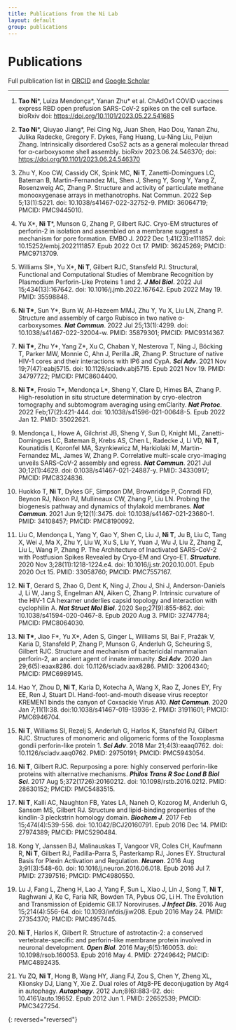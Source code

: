 ```yaml
---
title: Publications from the Ni Lab
layout: default
group: publications
---
```



# Publications


Full pulblication list in [ORCID](https://orcid.org/0000-0001-7268-0306) and [Google Scholar](https://scholar.google.co.uk/citations?user=n0luQ9EAAAAJ&hl=en)

---
1. **Tao Ni***, Luiza Mendonça\*, Yanan Zhu\* et al. ChAdOx1 COVID vaccines express RBD open prefusion SARS-CoV-2 spikes on the cell surface. bioRxiv  doi: https://doi.org/10.1101/2023.05.22.541685

1. **Tao Ni***, Qiuyao Jiang\*, Pei Cing Ng, Juan Shen, Hao Dou, Yanan Zhu, Julika Radecke, Gregory F. Dykes, Fang Huang, Lu-Ning Liu, Peijun Zhang. Intrinsically disordered CsoS2 acts as a general molecular thread for α-carboxysome shell assembly. bioRxiv 2023.06.24.546370; doi: https://doi.org/10.1101/2023.06.24.546370

1. Zhu Y, Koo CW, Cassidy CK, Spink MC, **Ni T**, Zanetti-Domingues LC, Bateman B, Martin-Fernandez ML, Shen J, Sheng Y, Song Y, Yang Z, Rosenzweig AC, Zhang P. Structure and activity of particulate methane monooxygenase arrays in methanotrophs. Nat Commun. 2022 Sep 5;13(1):5221. doi: 10.1038/s41467-022-32752-9. PMID: 36064719; PMCID: PMC9445010.

1. Yu X\*, **Ni T***, Munson G, Zhang P, Gilbert RJC. Cryo-EM structures of perforin-2 in isolation and assembled on a membrane suggest a mechanism for pore formation. EMBO J. 2022 Dec 1;41(23):e111857. doi: 10.15252/embj.2022111857. Epub 2022 Oct 17. PMID: 36245269; PMCID: PMC9713709.

1. Williams SI\*, Yu X\*, **Ni T**, Gilbert RJC, Stansfeld PJ. Structural, Functional and Computational Studies of Membrane Recognition by Plasmodium Perforin-Like Proteins 1 and 2. _**J Mol Biol**_. 2022 Jul 15;434(13):167642. doi: 10.1016/j.jmb.2022.167642. Epub 2022 May 19. PMID: 35598848.

1. **Ni T\***, Sun Y\*, Burn W, Al-Hazeem MMJ, Zhu Y, Yu X, Liu LN, Zhang P. Structure and assembly of cargo Rubisco in two native α-carboxysomes. _**Nat Commun**_. 2022 Jul 25;13(1):4299. doi: 10.1038/s41467-022-32004-w. PMID: 35879301; PMCID: PMC9314367.

1. **Ni T\***, Zhu Y\*, Yang Z\*, Xu C, Chaban Y, Nesterova T, Ning J, Böcking T, Parker MW, Monnie C, Ahn J, Perilla JR, Zhang P. Structure of native HIV-1 cores and their interactions with IP6 and CypA. _**Sci Adv**_. 2021 Nov 19;7(47):eabj5715. doi: 10.1126/sciadv.abj5715. Epub 2021 Nov 19. PMID: 34797722; PMCID: PMC8604400.  

1. **Ni T\***, Frosio T\*, Mendonça L\*, Sheng Y, Clare D, Himes BA, Zhang P. High-resolution in situ structure determination by cryo-electron tomography and subtomogram averaging using emClarity. _**Nat Protoc**_. 2022 Feb;17(2):421-444. doi: 10.1038/s41596-021-00648-5. Epub 2022 Jan 12. PMID: 35022621.

1. Mendonça L, Howe A, Gilchrist JB, Sheng Y, Sun D, Knight ML, Zanetti-Domingues LC, Bateman B, Krebs AS, Chen L, Radecke J, Li VD, **Ni T**, Kounatidis I, Koronfel MA, Szynkiewicz M, Harkiolaki M, Martin-Fernandez ML, James W, Zhang P. Correlative multi-scale cryo-imaging unveils SARS-CoV-2 assembly and egress. _**Nat Commun**_. 2021 Jul 30;12(1):4629. doi: 0.1038/s41467-021-24887-y. PMID: 34330917; PMCID: PMC8324836.

1. Huokko T, **Ni T**, Dykes GF, Simpson DM, Brownridge P, Conradi FD, Beynon RJ, Nixon PJ, Mullineaux CW, Zhang P, Liu LN. Probing the biogenesis pathway and dynamics of thylakoid membranes. _**Nat Commun**_. 2021 Jun 9;12(1):3475. doi: 10.1038/s41467-021-23680-1. PMID: 34108457; PMCID: PMC8190092.

1. Liu C, Mendonça L, Yang Y, Gao Y, Shen C, Liu J, **Ni T**, Ju B, Liu C, Tang X, Wei J, Ma X, Zhu Y, Liu W, Xu S, Liu Y, Yuan J, Wu J, Liu Z, Zhang Z, Liu L, Wang P, Zhang P. The Architecture of Inactivated SARS-CoV-2 with Postfusion Spikes Revealed by Cryo-EM and Cryo-ET. _**Structure**_. 2020 Nov 3;28(11):1218-1224.e4. doi: 10.1016/j.str.2020.10.001. Epub 2020 Oct 15. PMID: 33058760; PMCID: PMC7557167.

1. **Ni T**, Gerard S, Zhao G, Dent K, Ning J, Zhou J, Shi J, Anderson-Daniels J, Li W, Jang S, Engelman AN, Aiken C, Zhang P. Intrinsic curvature of the HIV-1 CA hexamer underlies capsid topology and interaction with cyclophilin A. _**Nat Struct Mol Biol**_. 2020 Sep;27(9):855-862. doi: 10.1038/s41594-020-0467-8. Epub 2020 Aug 3. PMID: 32747784; PMCID: PMC8064030.

1. **Ni T\***, Jiao F\*, Yu X\*, Aden S, Ginger L, Williams SI, Bai F, Pražák V, Karia D, Stansfeld P, Zhang P, Munson G, Anderluh G, Scheuring S, Gilbert RJC. Structure and mechanism of bactericidal mammalian perforin-2, an ancient agent of innate immunity. _**Sci Adv**_. 2020 Jan 29;6(5):eaax8286. doi: 10.1126/sciadv.aax8286. PMID: 32064340; PMCID: PMC6989145.

1. Hao Y, Zhou D, **Ni T**, Karia D, Kotecha A, Wang X, Rao Z, Jones EY, Fry EE, Ren J, Stuart DI. Hand-foot-and-mouth disease virus receptor KREMEN1 binds the canyon of Coxsackie Virus A10. _**Nat Commun**_. 2020 Jan 7;11(1):38. doi:10.1038/s41467-019-13936-2. PMID: 31911601; PMCID: PMC6946704.

1. **Ni T**, Williams SI, Rezelj S, Anderluh G, Harlos K, Stansfeld PJ, Gilbert RJC. Structures of monomeric and oligomeric forms of the Toxoplasma gondii perforin-like protein 1. _**Sci Adv**_. 2018 Mar 21;4(3):eaaq0762. doi: 10.1126/sciadv.aaq0762. PMID: 29750191; PMCID: PMC5943054.

1. **Ni T**, Gilbert RJC. Repurposing a pore: highly conserved perforin-like proteins with alternative mechanisms. _**Philos Trans R Soc Lond B Biol Sci**_. 2017 Aug 5;372(1726):20160212. doi: 10.1098/rstb.2016.0212. PMID: 28630152; PMCID: PMC5483515.

1. **Ni T**, Kalli AC, Naughton FB, Yates LA, Naneh O, Kozorog M, Anderluh G, Sansom MS, Gilbert RJ. Structure and lipid-binding properties of the kindlin-3 pleckstrin homology domain. _**Biochem J**_. 2017 Feb 15;474(4):539-556. doi: 10.1042/BCJ20160791. Epub 2016 Dec 14. PMID: 27974389; PMCID: PMC5290484.

1. Kong Y, Janssen BJ, Malinauskas T, Vangoor VR, Coles CH, Kaufmann R, **Ni T**, Gilbert RJ, Padilla-Parra S, Pasterkamp RJ, Jones EY. Structural Basis for Plexin Activation and Regulation. _**Neuron**_. 2016 Aug 3;91(3):548-60. doi: 10.1016/j.neuron.2016.06.018. Epub 2016 Jul 7. PMID: 27397516; PMCID: PMC4980550.

1. Lu J, Fang L, Zheng H, Lao J, Yang F, Sun L, Xiao J, Lin J, Song T, **Ni T**, Raghwani J, Ke C, Faria NR, Bowden TA, Pybus OG, Li H. The Evolution and Transmission of Epidemic GII.17 Noroviruses. _**J Infect Dis**_. 2016 Aug 15;214(4):556-64. doi: 10.1093/infdis/jiw208. Epub 2016 May 24. PMID: 27354370; PMCID: PMC4957445.

1. **Ni T**, Harlos K, Gilbert R. Structure of astrotactin-2: a conserved vertebrate-specific and perforin-like membrane protein involved in neuronal development. _**Open Biol**_. 2016 May;6(5):160053. doi: 10.1098/rsob.160053. Epub 2016 May 4. PMID: 27249642; PMCID: PMC4892435.

1. Yu ZQ, **Ni T**, Hong B, Wang HY, Jiang FJ, Zou S, Chen Y, Zheng XL, Klionsky DJ, Liang Y, Xie Z. Dual roles of Atg8-PE deconjugation by Atg4 in autophagy. _**Autophagy**_. 2012 Jun;8(6):883-92. doi: 10.4161/auto.19652. Epub 2012 Jun 1. PMID: 22652539; PMCID: PMC3427254.

{: reversed="reversed"} 




